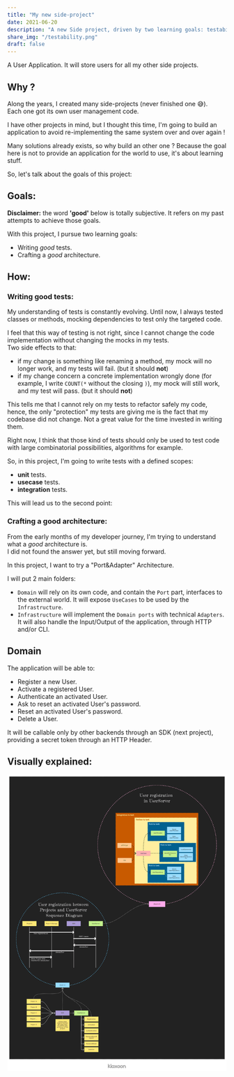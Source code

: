 ```yaml
---
title: "My new side-project"
date: 2021-06-20
description: "A new Side project, driven by two learning goals: testability and code architecture."
share_img: "/testability.png"
draft: false
---
```


A User Application. It will store users for all my other side projects.

## Why ?

Along the years, I created many side-projects (never finished one :sweat_smile:).  
Each one got its own user management code.

I have other projects in mind, but I thought this time, I'm going to build an application to avoid re-implementing the same system over and over again !

Many solutions already exists, so why build an other one ?
Because the goal here is not to provide an application for the world to use, it's about learning stuff.

So, let's talk about the goals of this project:

## Goals:

**Disclaimer:** the word **'good'** below is totally subjective. It refers on my past attempts to achieve those goals.

With this project, I pursue two learning goals:

- Writing _good_ tests.
- Crafting a _good_ architecture.

## How:

### Writing good tests:

My understanding of tests is constantly evolving.
Until now, I always tested classes or methods, mocking dependencies to test only the targeted code.

I feel that this way of testing is not right, since I cannot change the code implementation without changing the mocks in my tests.  
Two side effects to that: 
  - if my change is something like renaming a method, my mock will no longer work, and my tests will fail. (but it should **not**)
  - if my change concern a concrete implementation wrongly done (for example, I write `COUNT(*` without the closing `)`), my mock will still work, and my test will pass. (but it should **not**)  

This tells me that I cannot rely on my tests to refactor safely my code, hence, the only "protection" my tests are giving me is the fact that my codebase did not change.
Not a great value for the time invested in writing them.

Right now, I think that those kind of tests should only be used to test code with large combinatorial possibilities, algorithms for example.

So, in this project, I'm going to write tests with a defined scopes:
- **unit** tests.
- **usecase** tests.
- **integration** tests.

This will lead us to the second point:

### Crafting a good architecture:

From the early months of my developer journey, I'm trying to understand what a _good_ architecture is.  
I did not found the answer yet, but still moving forward.

In this project, I want to try a "Port&Adapter" Architecture.

I will put 2 main folders:
- `Domain` will rely on its own code, and contain the `Port` part, interfaces to the external world. It will expose
`UseCases` to be used by the `Infrastructure`.
- `Infrastructure` will implement the `Domain ports` with technical `Adapters`. It will also handle the Input/Output of 
the application, through HTTP and/or CLI.

## Domain

The application will be able to:

- Register a new User.
- Activate a registered User.
- Authenticate an activated User.
- Ask to reset an activated User's password.
- Reset an activated User's password.
- Delete a User.

It will be callable only by other backends through an SDK (next project), providing a secret token through an HTTP Header.

## Visually explained: 

[![3 diagrams explaining the new project](/new-project-visually-explained.png)](https://www.nicolas-gomes.com/new-project-visually-explained.png)
